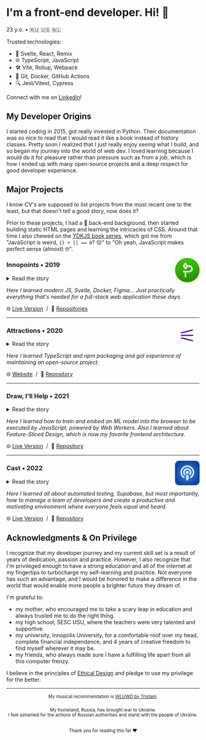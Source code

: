 # I'm a front-end developer. Hi! 👋

23 y.o.  •  :ru: :us: :netherlands:

Trusted technologies:

- 🚀 Svelte, React, Remix
- 🌐 TypeScript, JavaScript
- 🛠️ Vite, Rollup, Webpack
- 🚦 Git, Docker, GitHub Actions
- 🔍 Jest/Vitest, Cypress

Connect with me on [LinkedIn](https://linkedin.com/in/illright)!

## My Developer Origins

I started coding in 2015, got really invested in Python. Their documentation was so nice to read that I would read it like a book instead of history classes. Pretty soon I realized that I just really enjoy *seeing* what I build, and so began my journey into the world of web dev. I loved learning because I would do it for pleasure rather than pressure such as from a job, which is how I ended up with many open-source projects and a deep respect for good developer experience. 

## Major Projects

I know CV's are supposed to list projects from the most recent one to the least, but that doesn't tell a good story, now does it?

Prior to these projects, I had a 🐍 back-end background, then started building static HTML pages and learning the intricacies of CSS. Around that time I also chewed on the [YDKJS book series](https://github.com/getify/You-Dont-Know-JS), which got me from "JavaScript is weird, `{} + [] == 0`? 😒" to "Oh yeah, JavaScript makes perfect sense (almost) 🤓".

<img src="https://raw.githubusercontent.com/Innopoints/frontend/7ffb64360c60cdd64aaee7096b706f55937ccf79/static/images/favicon-circle.svg" align="right" width="64" alt="" />

### Innopoints  •  2019

<details><summary>Read the story</summary>

> In 2019, I wanted to make a difference so I embarked on a large passion project to create a service for managing and rewarding extracurricular volunteer work at Innopolis University. I wasn't in it alone, working with two of my mates from university, but it is only when I look back at it that I realize how much was there to be desired in terms of project management. I designed the whole thing from scratch and played a major role in both the frontend and the backend. This was my first experience with a proper JS framework, and it all just clicked.
> 
> Also I may have been in love while doing this project, which really helped with the motivation :)

</details>

*Here I learned modern JS, Svelte, Docker, Figma... Just practically everything that's needed for a full-stack web application these days.*

🌐 [Live Version](https://ipts.innopolis.university) &nbsp;/&nbsp; 📕 [Repositories](https://github.com/Innopoints)

---

<img src="https://raw.githubusercontent.com/illright/attractions/master/docs/static/android-chrome-192x192.png" align="right" width="64" alt="" />

### Attractions  •  2020

<details><summary>Read the story</summary>

> In order to design the Innopoints, I needed a solid UI kit. So I designed my own. Somewhat Material-ish, but at the same time, not at all. From the beginning it was made to be accessible by default, though it still has a way to go until it will get the title of “fully accessible”. My teammate from Innopoints joined me on evolving this UI kit into a separate project. We called it *Attractions*. Then came the trouble of creating an npm package and all the learning that came with it. The Svelte ecosystem wasn't as rich as it is now, so we wanted to give developers the benefits of strong typing without the burden of committing to TypeScript. I'd say it went well.

</details>

*Here I learned TypeScript and npm packaging and got experience of maintaining an open-source project.*

🌐 [Website](https://illright.github.io/attractions) &nbsp;/&nbsp; 📕 [Repository](https://github.com/illright/attractions)

---

<img src="https://raw.githubusercontent.com/illright/draw-ill-help/7c827c429a64c1720579408538580898493bf3fd/static/FlatColorIconsPicture.svg" align="right" width="64" alt="" />

### Draw, I'll Help  •  2021

<details><summary>Read the story</summary>

> A curious front-end developer taps into the unknown — practical machine learning! It's amazing how little effort is required nowadays for a very solid computer vision system, thanks to the state-of-the-art YOLOv4/YOLOv5 model. This project is not about that, however, and what it does surely doesn't require computer vision, but take my word for it, YOLOv4 is insanely powerful.
> 
> So what's this project about, then? Well, imagine if a powerful machine learning model of the YOLO variety ran _in your browser_. No need to wake up, it's not a dream. This project is a proof-of-concept that you can embed a computer vision model right into your SvelteKit application and export it into a bunch of static files to serve on GitHub Pages! This project was a solo effort, and that includes an all-nighter to get the project the best it can be before it has to be presented next morning. Yeah, not particularly proud of the sleep deprivation 💤. 

</details>

*Here I learned how to train and embed an ML model into the browser to be executed by JavaScript, powered by Web Workers. Also I learned about Feature-Sliced Design, which is now my favorite frontend architecture.*

🌐 [Live Version](https://illright.github.io/draw-ill-help) &nbsp;/&nbsp; 📕 [Repository](https://github.com/illright/draw-ill-help)

---

<img src="https://raw.githubusercontent.com/aabounegm/cast/4a259527fe6ee9781faae4874084e88e0eaa94ae/src/lib/app/meta/app-icon.svg" align="right" width="64" alt="" />

### Cast  •  2022

<details><summary>Read the story</summary>

> Remember the Innopoints team? Reunited with two other strong developers into what is basically an unstoppable team, we started working on... a podcast player? Not just any podcast player, though, as the mission was to create the most robust podcast player out there. 
> 
> Tools of the trade? Unit tests, integration tests, end-to-end tests, security tests, accessibility tests, visual tests- **\*deep breath in\*** CI/CD pipelines, type checking, uptime monitoring, beautiful architecture, GitHub authentication, unmanaged backend with Supabase **\*deep breath out\***. Impressed yet? Then go check out the README in the repository, it speaks quite well for itself.
> 
> This project was a ton of fun, and a way for us to discover just how great it is to build a web app these days. I managed the team and was the lead developer, working on the project from all aspects. Also I created the design, sweet and simple. And a README (my best one yet!)

</details>

*Here I learned all about automated testing, Supabase, but most importantly, how to manage a team of developers and create a productive and motivating environment where everyone feels equal and heard.* 

🌐 [Live Version](https://cast-iu.pages.dev) &nbsp;/&nbsp; 📕 [Repository](https://github.com/aabounegm/cast)

## Acknowledgments & On Privilege

I recognize that my developer journey and my current skill set is a result of years of dedication, passion and practice. However, I also recognize that I'm privileged enough to have a strong education and all of the internet at my fingertips to turbocharge my self-learning and practice. Not everyone has such an advantage, and I would be honored to make a difference in the world that would enable more people a brighter future they dream of.

I'm grateful to:

- my mother, who encouraged me to take a scary leap in education and always trusted me to do the right thing.
- my high school, SESC USU, where the teachers were very talented and supportive.
- my university, Innopolis University, for a comfortable roof over my head, complete financial independence, and 4 years of creative freedom to find myself wherever it may be. 
- my friends, who always made sure I have a fulfilling life apart from all this computer frenzy.

I believe in the principles of [Ethical Design](https://ind.ie/ethical-design) and pledge to use my privilege for the better.

<hr />

<div align="center"><sub>

My musical recommendation is [_WLUWD_ by Tristam](https://ffm.to/wluwdtristam).

</sub>

<sub>My homeland, Russia, has brought war to Ukraine.</sub><br /><sup>I feel ashamed for the actions of Russian authorities and stand with the people of Ukraine.</sup> 

<sub>Thank you for reading this far ❤️</sub>

</div>
